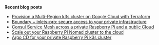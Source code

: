 **Recent blog posts**
<!-- BLOG-POST-LIST:START -->
- [Provision a Multi-Region k3s cluster on Google Cloud with Terraform](https://johansiebens.dev/posts/2020/11/provision-a-multi-region-k3s-cluster-on-google-cloud-with-terraform/)
- [Boundary + inlets-pro: secure access to your private infrastructure](https://johansiebens.dev/posts/2020/10/boundary-inlets-pro-secure-access-to-your-private-infrastructure/)
- [Consul Service Mesh across a private Raspberry Pi and a public Cloud](https://johansiebens.dev/posts/2020/09/consul-service-mesh-across-a-private-raspberry-pi-and-a-public-cloud/)
- [Scale out your Raspberry Pi Nomad cluster to the cloud](https://johansiebens.dev/posts/2020/09/scale-out-your-raspberry-pi-nomad-cluster-to-the-cloud/)
- [Argo CD for your private Raspberry Pi k3s cluster](https://johansiebens.dev/posts/2020/08/argo-cd-for-your-private-raspberry-pi-k3s-cluster/)
<!-- BLOG-POST-LIST:END -->
